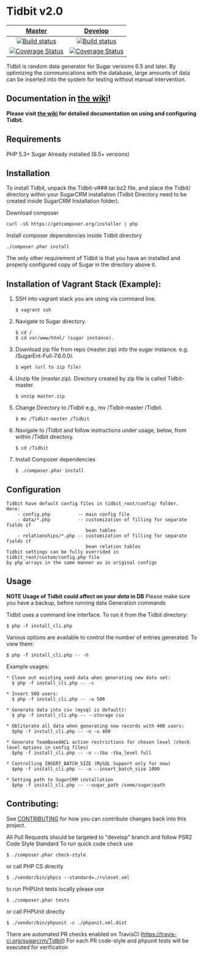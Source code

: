 Tidbit v2.0
===========

| [Master][Master] | [Develop][Develop] |
|:----------------:|:----------:|
| [![Build status][Master image]][Master] | [![Build status][Develop image]][Develop] |
| [![Coverage Status][Master coverage image]][Master coverage] | [![Coverage Status][Develop coverage image]][Develop coverage] |

Tidbit is random data generator for Sugar versions 6.5 and later.  By optimizing
the communications with the database, large amounts of data can be inserted
into the system for testing without manual intervention.

Documentation in [the wiki](https://github.com/sugarcrm/Tidbit/wiki)!
------------------
**Please visit [the wiki](https://github.com/sugarcrm/Tidbit/wiki) for detailed documentation on using and configuring Tidbit.**

Requirements
------------
PHP 5.3+
Sugar Already installed (6.5+ versions)

Installation
------------
To install Tidbit, unpack the Tidbit-v###.tar.bz2 file, and place the Tidbit/
directory within your SugarCRM installation (Tidbit Directory need to be created inside SugarCRM Installation folder).

Download composer
```
curl -sS https://getcomposer.org/installer | php
```

Install composer dependencies inside Tidbit directory
```
./composer.phar install
```

The only other requirement of Tidbit is that you have an installed and properly
configured copy of Sugar in the directory above it.

Installation of Vagrant Stack (Example):
------------

1. SSH into vagrant stack you are using via command line.
    ```
    $ vagrant ssh
    ```

2. Navigate to Sugar directory. 
    ```
    $ cd /
    $ cd var/www/html/ (sugar instance).
    ```
    
3. Download zip file from repo (master.zip) into the sugar instance. e.g. /SugarEnt-Full-7.6.0.0/.
    ```
    $ wget (url to zip file)
    ```
    
4. Unzip file (master.zip). Directory created by zip file is called Tidbit-master.
    ```
    $ unzip master.zip
    ```
    
5. Change Directory to /Tidbit e.g., mv /Tidbit-master /Tidbit.
    ```
    $ mv /Tidbit-master /Tidbit
    ```
    
6. Navigate to /Tidbit and follow instructions under usage, below, from within /Tidbit directory.
    ```
    $ cd /Tidbit
    ```
    
7. Install Composer dependencies
    ```
    $ ./composer.phar install
    ```
    
Configuration
-------------
    Tidbit have default config files in tidbit_root/config/ folder.
    Here:
        - config.php          -- main config file
        - data/*.php          -- customization of filling for separate fields if
                                 bean tables
        - relationships/*.php -- customization of filling for separate fields if
                                 bean relation tables
    Tidbit settings can be fully overrided in tidbit_root/custom/config.php file
    by php arrays in the same manner as in original configs

Usage
-----
**NOTE** **Usage of Tidbit could affect on your _data_ in DB**
Please make sure you have a backup, before running data Generation commands

Tidbit uses a command line interface.  To run it from the Tidbit directory:

    $ php -f install_cli.php

Various options are available to control the number of entries generated.
To view them:

    $ php -f install_cli.php -- -h

Example usages:

    * Clean out existing seed data when generating new data set:
      $ php -f install_cli.php -- -c

    * Insert 500 users:
      $ php -f install_cli.php -- -u 500
      
    * Generate data into csv (mysql is default):
      $ php -f install_cli.php -- --storage csv

    * Obliterate all data when generating new records with 400 users:
      $php -f install_cli.php -- -o -u 400
      
    * Generate TeamBasedACL action restrictions for chosen level (check level options in config files)
      $php -f install_cli.php -- -o --tba -tba_level full
      
    * Controlling INSERT_BATCH_SIZE (MySQL Support only for now)
      $php -f install_cli.php -- -o --insert_batch_size 1000

    * Setting path to SugarCRM installation
      $php -f install_cli.php -- --sugar_path /some/sugar/path

Contributing:
------------
See [CONTRIBUTING](CONTRIBUTING.md) for how you can contribute changes back into this project.

All Pull Requests should be targeted to "develop" branch and follow PSR2 Code Style Standard
To run quick code check use

    $ ./composer.phar check-style

or call PHP CS directly

    $ ./vendor/bin/phpcs --standard=./ruleset.xml
    
to run PHPUnit tests locally please use

    $ ./composer.phar tests
    
or call PHPUnit directly

    $ ./vendor/bin/phpunit -c ./phpunit.xml.dist
    
There are automated PR checks enabled on TravisCI (https://travis-ci.org/sugarcrm/Tidbit)
For each PR code-style and phpunit tests will be executed for verification

  [Master image]: https://api.travis-ci.org/sugarcrm/Tidbit.svg?branch=master
  [Master]: https://travis-ci.org/sugarcrm/Tidbit
  [Master coverage image]: https://img.shields.io/coveralls/sugarcrm/Tidbit/badge.svg?branch=master
  [Master coverage]: https://coveralls.io/r/sugarcrm/Tidbit?branch=master
  [Develop image]: https://api.travis-ci.org/sugarcrm/Tidbit.svg?branch=develop
  [Develop]: https://github.com/sugarcrm/Tidbit/tree/develop
  [Develop coverage image]: https://img.shields.io/coveralls/sugarcrm/Tidbit/badge.svg?branch=develop
  [Develop coverage]: https://coveralls.io/r/sugarcrm/Tidbit?branch=develop

